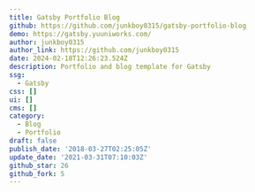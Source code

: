 ```yaml
---
title: Gatsby Portfolio Blog
github: https://github.com/junkboy0315/gatsby-portfolio-blog
demo: https://gatsby.yuuniworks.com/
author: junkboy0315
author_link: https://github.com/junkboy0315
date: 2024-02-18T12:26:23.524Z
description: Portfolio and blog template for Gatsby
ssg:
  - Gatsby
css: []
ui: []
cms: []
category:
  - Blog
  - Portfolio
draft: false
publish_date: '2018-03-27T02:25:05Z'
update_date: '2021-03-31T07:10:03Z'
github_star: 26
github_fork: 5
---
```

